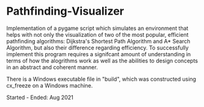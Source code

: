 # Pathfinding-Visualizer
Implementation of a pygame script which simulates an environment that helps with not only the visualization of two of the most popular, efficient pathfinding algorithms: Dijkstra's Shortest Path Algorithm and A* Search Algorithm, but also their difference regarding efficiency. To successfully implement this program requires a signifcant amount of understanding in terms of how the alogrithms work as well as the abilities to design concepts in an abstract and coherent manner.

There is a Windows executable file in "build", which was constructed using cx_freeze on a Windows machine.

Started - Ended: Aug 2021
